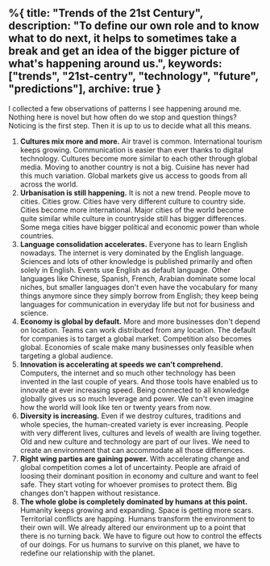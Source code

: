 %{
  title: "Trends of the 21st Century",
  description: "To define our own role and to know what to do next, it helps to sometimes take a break and get an idea of the bigger picture of what's happening around us.",
  keywords: ["trends", "21st-centry", "technology", "future", "predictions"],
  archive: true
}
---

I collected a few observations of patterns I see happening around me. Nothing here is novel but how often do we stop and question things? Noticing is the first step. Then it is up to us to decide what all this means.

1. **Cultures mix more and more.**
Air travel is common. International tourism keeps growing. Communication is easier than ever thanks to digital technology. Cultures become more similar to each other through global media. Moving to another country is not a big. Cuisine has never had this much variation. Global markets give us access to goods from all across the world.
2. **Urbanisation is still happening.** It is not a new trend. People move to cities. Cities grow. Cities have very different culture to country side. Cities become more international. Major cities of the world become quite similar while culture in countryside still has bigger differences. Some mega cities have bigger political and economic power than whole countries.
3. **Language consolidation accelerates.** Everyone has to learn English nowadays. The internet is very dominated by the English language. Sciences and lots of other knowledge is published primarily and often solely in English. Events use English as default language. Other languages like Chinese, Spanish, French, Arabian dominate some local niches, but smaller languages don't even have the vocabulary for many things anymore since they simply borrow from English; they keep being languages for communication in everyday life but not for business and science.
4. **Economy is global by default.** More and more businesses don't depend on location. Teams can work distributed from any location. The default for companies is to target a global market. Competition also becomes global. Economies of scale make many businesses only feasible when targeting a global audience.
5. **Innovation is accelerating at speeds we can't comprehend.** Computers, the internet and so much other technology has been invented in the last couple of years. And those tools have enabled us to innovate at ever increasing speed. Being connected to all knowledge globally gives us so much leverage and power. We can't even imagine how the world will look like ten or twenty years from now.
6. **Diversity is increasing.** Even if we destroy cultures, traditions and whole species, the human-created variety is ever increasing. People with very different lives, cultures and levels of wealth are living together. Old and new culture and technology are part of our lives. We need to create an environment that can accommodate all those differences.
7. **Right wing parties are gaining power.** With accelerating change and global competition comes a lot of uncertainty. People are afraid of loosing their dominant position in economy and culture and want to feel safe. They start voting for whoever promises to protect them. Big changes don't happen without resistance.
8. **The whole globe is completely dominated by humans at this point.** Humanity keeps growing and expanding. Space is getting more scars. Territorial conflicts are happing. Humans transform the environment to their own will. We already altered our environment up to a point that there is no turning back. We have to figure out how to control the effects of our doings. For us humans to survive on this planet, we have to redefine our relationship with the planet.

